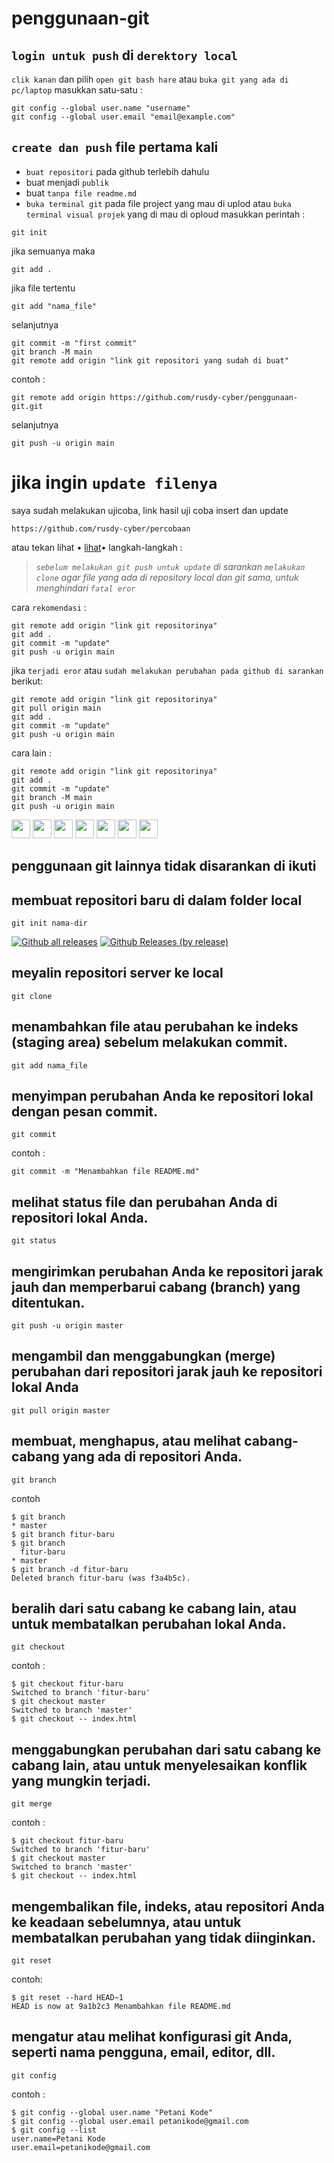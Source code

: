 # penggunaan-git
## `login untuk push` di `derektory local`
`clik kanan` dan pilih `open git bash hare` atau `buka git yang ada di pc/laptop` masukkan satu-satu :
```
git config --global user.name "username"
git config --global user.email "email@example.com"
```
## `create dan push` file pertama kali
- `buat repositori` pada github terlebih dahulu
- buat menjadi `publik`
- buat `tanpa file readme.md`
- `buka terminal git` pada file project yang mau di uplod atau `buka terminal visual projek` yang di mau di oploud
masukkan perintah :
```
git init
```
jika semuanya maka
```
git add .
```
jika file tertentu
```
git add "nama_file"
```
selanjutnya
```
git commit -m "first commit"
git branch -M main
git remote add origin "link git repositori yang sudah di buat"
```
contoh :
```
git remote add origin https://github.com/rusdy-cyber/penggunaan-git.git
```
selanjutnya
```
git push -u origin main
```
# jika ingin `update filenya` 
saya sudah melakukan ujicoba, link hasil uji coba insert dan update 
```
https://github.com/rusdy-cyber/percobaan
```
atau tekan lihat
• [lihat](https://github.com/rusdy-cyber/percobaan)•
langkah-langkah :
> _`sebelum melakukan git push untuk update` di sarankan `melakukan clone` agar file yang ada di repository local dan git sama, untuk menghindari `fatal eror`_

cara `rekomendasi` :
```
git remote add origin "link git repositorinya"
git add .
git commit -m "update"
git push -u origin main
```
jika `terjadi eror` atau `sudah melakukan perubahan pada github di sarankan` berikut: 
```
git remote add origin "link git repositorinya"
git pull origin main
git add .
git commit -m "update"
git push -u origin main
```
cara lain :
```
git remote add origin "link git repositorinya"
git add .
git commit -m "update"
git branch -M main
git push -u origin main
```

<img height="30" src="https://user-images.githubusercontent.com/25181517/192108372-f71d70ac-7ae6-4c0d-8395-51d8870c2ef0.png">       <img height="30" src="https://user-images.githubusercontent.com/25181517/192108374-8da61ba1-99ec-41d7-80b8-fb2f7c0a4948.png">     <img height="30" src="https://user-images.githubusercontent.com/25181517/192107856-aa92c8b1-b615-47c3-9141-ed0d29a90239.png">     <img height="30" src="https://github.com/marwin1991/profile-technology-icons/assets/25181517/1275d076-f047-432b-9084-308f88f8c176">        <img height="30" src="https://user-images.githubusercontent.com/25181517/192108890-200809d1-439c-4e23-90d3-b090cf9a4eea.png">        <img height="30" src="https://user-images.githubusercontent.com/25181517/192108893-b1eed3c7-b2c4-4e1c-9e9f-c7e83637b33d.png">        <img height="30" src="https://user-images.githubusercontent.com/25181517/192108891-d86b6220-e232-423a-bf5f-90903e6887c3.png">
## penggunaan git lainnya tidak disarankan di ikuti
## membuat repositori baru di dalam folder local
```
git init nama-dir
```
[![Github all releases](https://img.shields.io/github/downloads/Naereen/StrapDown.js/total.svg)](https://GitHub.com/Naereen/StrapDown.js/releases/)  [![Github Releases (by release)](https://img.shields.io/github/downloads/Naereen/StrapDown.js/v1.0.0/total.svg)](https://GitHub.com/Naereen/StrapDown.js/releases/)
## meyalin repositori server ke local
```
git clone
```
## menambahkan file atau perubahan ke indeks (staging area) sebelum melakukan commit.
```
git add nama_file
```
## menyimpan perubahan Anda ke repositori lokal dengan pesan commit.
```
git commit
```
contoh :
```
git commit -m "Menambahkan file README.md"
```
## melihat status file dan perubahan Anda di repositori lokal Anda.
```
git status
```
## mengirimkan perubahan Anda ke repositori jarak jauh dan memperbarui cabang (branch) yang ditentukan.
```
git push -u origin master
```
## mengambil dan menggabungkan (merge) perubahan dari repositori jarak jauh ke repositori lokal Anda
```
git pull origin master
```
## membuat, menghapus, atau melihat cabang-cabang yang ada di repositori Anda.
```
git branch
```
contoh
```
$ git branch
* master
$ git branch fitur-baru
$ git branch
  fitur-baru
* master
$ git branch -d fitur-baru
Deleted branch fitur-baru (was f3a4b5c).
```
## beralih dari satu cabang ke cabang lain, atau untuk membatalkan perubahan lokal Anda.
```
git checkout
```
contoh :
```
$ git checkout fitur-baru
Switched to branch 'fitur-baru'
$ git checkout master
Switched to branch 'master'
$ git checkout -- index.html
```
## menggabungkan perubahan dari satu cabang ke cabang lain, atau untuk menyelesaikan konflik yang mungkin terjadi.
```
git merge
```
contoh :
```
$ git checkout fitur-baru
Switched to branch 'fitur-baru'
$ git checkout master
Switched to branch 'master'
$ git checkout -- index.html
```
## mengembalikan file, indeks, atau repositori Anda ke keadaan sebelumnya, atau untuk membatalkan perubahan yang tidak diinginkan.
```
git reset
```
contoh:
```
$ git reset --hard HEAD~1
HEAD is now at 9a1b2c3 Menambahkan file README.md
```
## mengatur atau melihat konfigurasi git Anda, seperti nama pengguna, email, editor, dll.
```
git config
```
contoh :
```
$ git config --global user.name "Petani Kode"
$ git config --global user.email petanikode@gmail.com
$ git config --list
user.name=Petani Kode
user.email=petanikode@gmail.com
```
